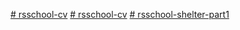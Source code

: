 [# rsschool-cv](https://Darumur.github.io/rsschool-cv/cv)
[# rsschool-cv](https://Darumur.github.io/rsschool-cv/)
[# rsschool-shelter-part1](https://darumur.github.io/rsschool-cv/shelter/main)
